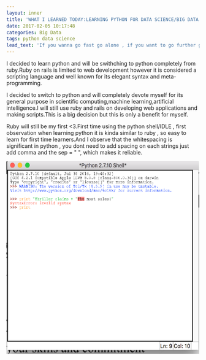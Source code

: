 ```yaml
---
layout: inner
title: 'WHAT I LEARNED TODAY:LEARNING PYTHON FOR DATA SCIENCE/BIG DATA'
date: 2017-02-05 10:17:48
categories: Big Data
tags: python data science
lead_text: 'If you wanna go fast go alone , if you want to go further go with a team.'
---
```


I decided to learn python and will be swithching to python completely from ruby.Ruby on rails is limited to web development however it is considered a scripting language and well known for its elegant syntax and meta-programming.

I decided to switch to python and will completely devote myself for its general purpose in scientific computing,machine learning,artificial intelligence.I will still use ruby and rails on developing web applications and making scripts.This is a big decision but this is only a benefit for myself.

Ruby will still be my first <3.First time using the python shell/IDLE , first observation when learning python it is kinda similar to ruby , so easy to learn for first time learners.And I observe that the whitespacing is significant in python , you dont need to add spacing on each strings just add comma and the sep = " ", which makes it reliable.

![](assets/images/python.png)
